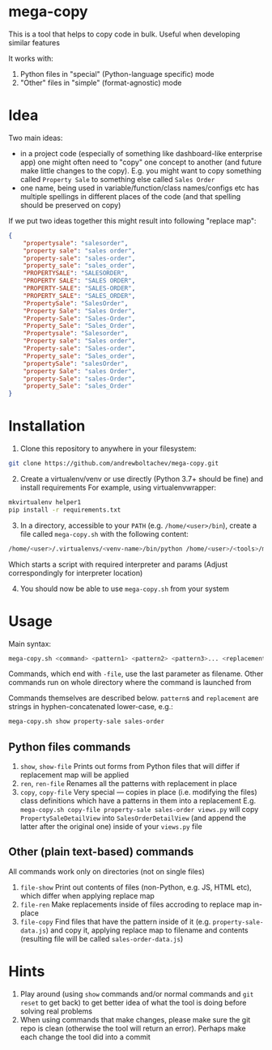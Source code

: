 mega-copy
=========

This is a tool that helps to copy code in bulk. Useful when developing similar features

It works with:

1. Python files in "special" (Python-language specific) mode
2. "Other" files in "simple" (format-agnostic) mode

Idea
====

Two main ideas:
* in a project code (especially of something like dashboard-like enterprise app) one might often need to "copy" one concept to another (and future make little changes to the copy). E.g. you might want to copy something called `Property Sale` to something else called `Sales Order`
* one name, being used in variable/function/class names/configs etc has multiple spellings in different places of the code (and that spelling should be preserved on copy)

If we put two ideas together this might result into following "replace map":
```json
{
    "propertysale": "salesorder",
    "property sale": "sales order",
    "property-sale": "sales-order",
    "property_sale": "sales_order",
    "PROPERTYSALE": "SALESORDER",
    "PROPERTY SALE": "SALES ORDER",
    "PROPERTY-SALE": "SALES-ORDER",
    "PROPERTY_SALE": "SALES_ORDER",
    "PropertySale": "SalesOrder",
    "Property Sale": "Sales Order",
    "Property-Sale": "Sales-Order",
    "Property_Sale": "Sales_Order",
    "Propertysale": "Salesorder",
    "Property sale": "Sales order",
    "Property-sale": "Sales-order",
    "Property_sale": "Sales_order",
    "propertySale": "salesOrder",
    "property Sale": "sales Order",
    "property-Sale": "sales-Order",
    "property_Sale": "sales_Order"
}
```


Installation
============

1. Clone this repository to anywhere in your filesystem:

```sh
git clone https://github.com/andrewboltachev/mega-copy.git
```

2. Create a virtualenv/venv or use directly (Python 3.7+ should be fine) and install requirements
For example, using virtualenvwrapper:

```sh
mkvirtualenv helper1
pip install -r requirements.txt
```

3. In a directory, accessible to your `PATH` (e.g. `/home/<user>/bin`), create a file called `mega-copy.sh` with the following content:
```sh
/home/<user>/.virtualenvs/<venv-name>/bin/python /home/<user>/<tools>/mega-copy/mega-copy.py $@
```

Which starts a script with required interpreter and params
(Adjust correspondingly for interpreter location)

4. You should now be able to use `mega-copy.sh` from your system

Usage
=====

Main syntax:
```sh
mega-copy.sh <command> <pattern1> <pattern2> <pattern3>... <replacement> [<filename>]
```

Commands, which end with `-file`, use the last parameter as filename. Other commands run on whole directory where the command is launched from

Commands themselves are described below. `pattern`s and `replacement` are strings in hyphen-concatenated lower-case, e.g.:
```sh
mega-copy.sh show property-sale sales-order
```

Python files commands
---------------------
1. `show`, `show-file`
Prints out forms from Python files that will differ if replacement map will be applied
2. `ren`, `ren-file`
Renames all the patterns with replacement in place
3. `copy`, `copy-file`
Very special — copies in place (i.e. modifying the files) class definitions which have a patterns in them into a replacement
E.g. `mega-copy.sh copy-file property-sale sales-order views.py` will copy `PropertySaleDetailView` into `SalesOrderDetailView` (and append the latter after the original one) inside of your `views.py` file

Other (plain text-based) commands
---------------------------------
All commands work only on directories (not on single files)
1. `file-show`
Print out contents of files (non-Python, e.g. JS, HTML etc), which differ when applying replace map
2. `file-ren`
Make replacements inside of files accroding to replace map in-place
3. `file-copy`
Find files that have the pattern inside of it (e.g. `property-sale-data.js`) and copy it, applying replace map to filename and contents (resulting file will be called `sales-order-data.js`)

Hints
=====

1. Play around (using `show` commands and/or normal commands and `git reset` to get back) to get better idea of what the tool is doing before solving real problems
2. When using commands that make changes, please make sure the git repo is clean (otherwise the tool will return an error). Perhaps make each change the tool did into a commit
